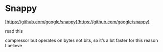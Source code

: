 # Snappy

[https://github.com/google/snappy](https://github.com/google/snappy)

read this

compressor but operates on bytes not bits, so it’s a lot faster for this reason I believe